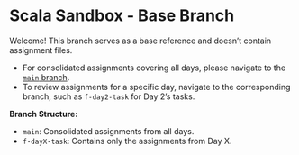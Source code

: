 # Scala Sandbox - Base Branch

Welcome! This branch serves as a base reference and doesn’t contain assignment files.

- For consolidated assignments covering all days, please navigate to the [`main` branch](https://github.com/sakethmuthoju2k/scala-sandbox/tree/main).
- To review assignments for a specific day, navigate to the corresponding branch, such as `f-day2-task` for Day 2’s tasks.

**Branch Structure:**
- `main`: Consolidated assignments from all days.
- `f-dayX-task`: Contains only the assignments from Day X.